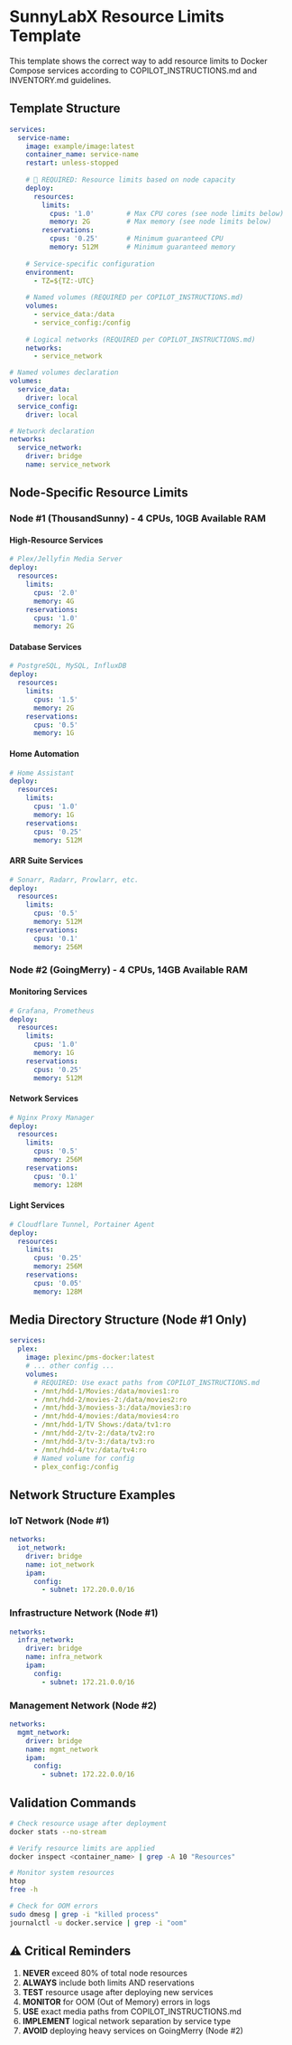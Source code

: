 # SunnyLabX Resource Limits Template

This template shows the correct way to add resource limits to Docker Compose services according to COPILOT_INSTRUCTIONS.md and INVENTORY.md guidelines.

## Template Structure

```yaml
services:
  service-name:
    image: example/image:latest
    container_name: service-name
    restart: unless-stopped
    
    # 🚨 REQUIRED: Resource limits based on node capacity
    deploy:
      resources:
        limits:
          cpus: '1.0'        # Max CPU cores (see node limits below)
          memory: 2G         # Max memory (see node limits below)
        reservations:
          cpus: '0.25'       # Minimum guaranteed CPU
          memory: 512M       # Minimum guaranteed memory
    
    # Service-specific configuration
    environment:
      - TZ=${TZ:-UTC}
    
    # Named volumes (REQUIRED per COPILOT_INSTRUCTIONS.md)
    volumes:
      - service_data:/data
      - service_config:/config
    
    # Logical networks (REQUIRED per COPILOT_INSTRUCTIONS.md)
    networks:
      - service_network

# Named volumes declaration
volumes:
  service_data:
    driver: local
  service_config:
    driver: local

# Network declaration
networks:
  service_network:
    driver: bridge
    name: service_network
```

## Node-Specific Resource Limits

### Node #1 (ThousandSunny) - 4 CPUs, 10GB Available RAM

#### High-Resource Services
```yaml
# Plex/Jellyfin Media Server
deploy:
  resources:
    limits:
      cpus: '2.0'
      memory: 4G
    reservations:
      cpus: '1.0'
      memory: 2G
```

#### Database Services
```yaml
# PostgreSQL, MySQL, InfluxDB
deploy:
  resources:
    limits:
      cpus: '1.5'
      memory: 2G
    reservations:
      cpus: '0.5'
      memory: 1G
```

#### Home Automation
```yaml
# Home Assistant
deploy:
  resources:
    limits:
      cpus: '1.0'
      memory: 1G
    reservations:
      cpus: '0.25'
      memory: 512M
```

#### ARR Suite Services
```yaml
# Sonarr, Radarr, Prowlarr, etc.
deploy:
  resources:
    limits:
      cpus: '0.5'
      memory: 512M
    reservations:
      cpus: '0.1'
      memory: 256M
```

### Node #2 (GoingMerry) - 4 CPUs, 14GB Available RAM

#### Monitoring Services
```yaml
# Grafana, Prometheus
deploy:
  resources:
    limits:
      cpus: '1.0'
      memory: 1G
    reservations:
      cpus: '0.25'
      memory: 512M
```

#### Network Services
```yaml
# Nginx Proxy Manager
deploy:
  resources:
    limits:
      cpus: '0.5'
      memory: 256M
    reservations:
      cpus: '0.1'
      memory: 128M
```

#### Light Services
```yaml
# Cloudflare Tunnel, Portainer Agent
deploy:
  resources:
    limits:
      cpus: '0.25'
      memory: 256M
    reservations:
      cpus: '0.05'
      memory: 128M
```

## Media Directory Structure (Node #1 Only)

```yaml
services:
  plex:
    image: plexinc/pms-docker:latest
    # ... other config ...
    volumes:
      # REQUIRED: Use exact paths from COPILOT_INSTRUCTIONS.md
      - /mnt/hdd-1/Movies:/data/movies1:ro
      - /mnt/hdd-2/movies-2:/data/movies2:ro
      - /mnt/hdd-3/moviess-3:/data/movies3:ro
      - /mnt/hdd-4/movies:/data/movies4:ro
      - /mnt/hdd-1/TV Shows:/data/tv1:ro
      - /mnt/hdd-2/tv-2:/data/tv2:ro
      - /mnt/hdd-3/tv-3:/data/tv3:ro
      - /mnt/hdd-4/tv:/data/tv4:ro
      # Named volume for config
      - plex_config:/config
```

## Network Structure Examples

### IoT Network (Node #1)
```yaml
networks:
  iot_network:
    driver: bridge
    name: iot_network
    ipam:
      config:
        - subnet: 172.20.0.0/16
```

### Infrastructure Network (Node #1)
```yaml
networks:
  infra_network:
    driver: bridge
    name: infra_network
    ipam:
      config:
        - subnet: 172.21.0.0/16
```

### Management Network (Node #2)
```yaml
networks:
  mgmt_network:
    driver: bridge
    name: mgmt_network
    ipam:
      config:
        - subnet: 172.22.0.0/16
```

## Validation Commands

```bash
# Check resource usage after deployment
docker stats --no-stream

# Verify resource limits are applied
docker inspect <container_name> | grep -A 10 "Resources"

# Monitor system resources
htop
free -h

# Check for OOM errors
sudo dmesg | grep -i "killed process"
journalctl -u docker.service | grep -i "oom"
```

## ⚠️ Critical Reminders

1. **NEVER** exceed 80% of total node resources
2. **ALWAYS** include both limits AND reservations
3. **TEST** resource usage after deploying new services
4. **MONITOR** for OOM (Out of Memory) errors in logs
5. **USE** exact media paths from COPILOT_INSTRUCTIONS.md
6. **IMPLEMENT** logical network separation by service type
7. **AVOID** deploying heavy services on GoingMerry (Node #2)